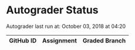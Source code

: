 # Autograder Status
Autograder last run at: October 03, 2018 at 04:20

| GitHub ID | Assignment | Graded Branch |
|-----------|------------|---------------|
